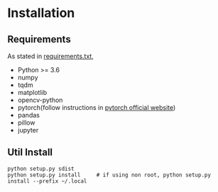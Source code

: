 # Installation

## Requirements

As stated in [requirements.txt](./requirements.txt),

* Python >= 3.6
* numpy
* tqdm
* matplotlib
* opencv-python
* pytorch(follow instructions in [pytorch official website](pytorch.org))
* pandas
* pillow
* jupyter

## Util Install

```plain
python setup.py sdist
python setup.py install     # if using non root, python setup.py install --prefix ~/.local
```

